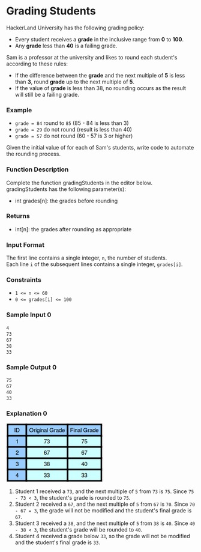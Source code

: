 # Grading Students
HackerLand University has the following grading policy:
- Every student receives a **grade** in the inclusive range from **0** to **100**.
- Any **grade** less than **40** is a failing grade.

Sam is a professor at the university and likes to round each student's  according to these rules:
- If the difference between the **grade** and the next multiple of **5** is less than **3**, round **grade** up to the next multiple of **5**.
- If the value of **grade** is less than 38, no rounding occurs as the result will still be a failing grade.

### Example
- `grade = 84` round to `85` (85 - 84 is less than 3)
- `grade = 29` do not round (result is less than 40)
- `grade = 57` do not round (60 - 57 is 3 or higher)

Given the initial value of  for each of Sam's  students, write code to automate the rounding process.

### Function Description
Complete the function gradingStudents in the editor below.  
gradingStudents has the following parameter(s):  
- int grades[n]: the grades before rounding

### Returns
- int[n]: the grades after rounding as appropriate

### Input Format
The first line contains a single integer, `n`, the number of students.  
Each line `i` of the  subsequent lines contains a single integer, `grades[i]`.

### Constraints
- `1 <= n <= 60`
- `0 <= grades[i] <= 100`

### Sample Input 0
```
4
73
67
38
33
```

### Sample Output 0
```
75
67
40
33
```

### Explanation 0
![img.png](img.png)
1. Student 1 received a `73`, and the next multiple of `5` from `73` is `75`. Since `75 - 73 < 3`, the student's grade is rounded to `75`.
1. Student 2 received a `67`, and the next multiple of `5` from `67` is `70`. Since `70 - 67 = 3`, the grade will not be modified and the student's final grade is `67`.
1. Student 3 received a `38`, and the next multiple of `5` from `38` is `40`. Since `40 - 38 < 3`, the student's grade will be rounded to `40`.
1. Student 4 received a grade below `33`, so the grade will not be modified and the student's final grade is `33`.